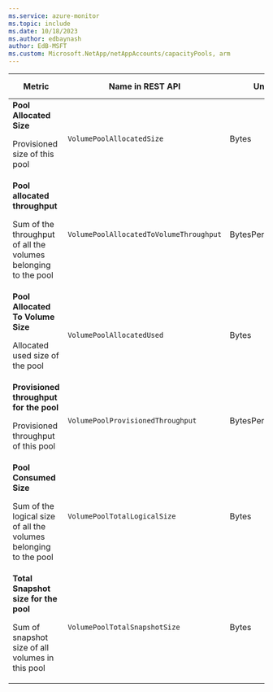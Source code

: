 ```yaml
---
ms.service: azure-monitor
ms.topic: include
ms.date: 10/18/2023
ms.author: edbaynash
author: EdB-MSFT
ms.custom: Microsoft.NetApp/netAppAccounts/capacityPools, arm
---
```

<!--
NOTE:  This content is automatically generated using API calls to Azure. 
Any edits made on these files will be overwritten in the next run of the script. 
There is no benefit in editing these files directly.  
-->
  
  
|Metric|Name in REST API|Unit|Aggregation|Dimensions|Time Grains|DS Export|
|---|---|---|---|---|---|---|
|**Pool Allocated Size**<p><p>Provisioned size of this pool |`VolumePoolAllocatedSize` |Bytes |Average, Total |\<none\>|PT5M, PT15M, PT30M, PT1H, PT6H, PT12H, P1D |Yes|
|**Pool allocated throughput**<p><p>Sum of the throughput of all the volumes belonging to the pool |`VolumePoolAllocatedToVolumeThroughput` |BytesPerSecond |Average |\<none\>|PT5M, PT15M, PT30M, PT1H, PT6H, PT12H, P1D |Yes|
|**Pool Allocated To Volume Size**<p><p>Allocated used size of the pool |`VolumePoolAllocatedUsed` |Bytes |Average |\<none\>|PT5M, PT15M, PT30M, PT1H, PT6H, PT12H, P1D |Yes|
|**Provisioned throughput for the pool**<p><p>Provisioned throughput of this pool |`VolumePoolProvisionedThroughput` |BytesPerSecond |Average |\<none\>|PT5M, PT15M, PT30M, PT1H, PT6H, PT12H, P1D |Yes|
|**Pool Consumed Size**<p><p>Sum of the logical size of all the volumes belonging to the pool |`VolumePoolTotalLogicalSize` |Bytes |Average, Total |\<none\>|PT5M, PT15M, PT30M, PT1H, PT6H, PT12H, P1D |Yes|
|**Total Snapshot size for the pool**<p><p>Sum of snapshot size of all volumes in this pool |`VolumePoolTotalSnapshotSize` |Bytes |Average |\<none\>|PT5M, PT15M, PT30M, PT1H, PT6H, PT12H, P1D |Yes|